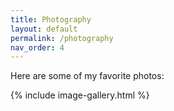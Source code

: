 ```yaml
---
title: Photography
layout: default
permalink: /photography
nav_order: 4
---
```

Here are some of my favorite photos:

<!-- {% include image-gallery.html folder="/_photos" %} -->
{% include image-gallery.html %}